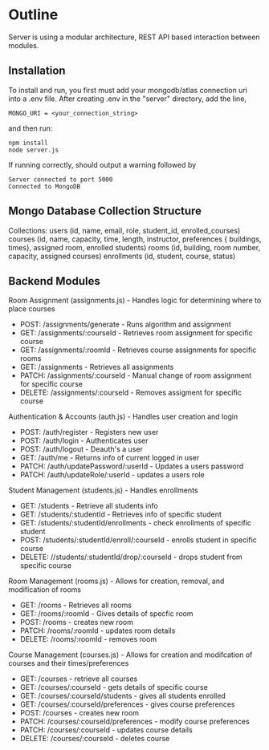 # Outline
Server is using a modular architecture, REST API based interaction between modules. 

## Installation
To install and run, you first must add your mongodb/atlas connection uri into a .env file. After creating .env in the "server" directory, add the line,

```.env
MONGO_URI = <your_connection_string>
```
and then run:
```shell
npm install
node server.js
```
If running correctly, should output a warning followed by 
```
Server connected to port 5000
Connected to MongoDB
```

## Mongo Database Collection Structure
Collections: 
  users (id, name, email, role, student_id, enrolled_courses)
  courses (id, name, capacity, time, length, instructor, preferences { buildings, times}, assigned room, enrolled students)
  rooms (id, building, room number, capacity, assigned courses)
  enrollments (id, student, course, status)

## Backend Modules
Room Assignment (assignments.js) - Handles logic for determining where to place courses
  - POST: /assignments/generate - Runs algorithm and assignment
  - GET: /assignments/:courseId - Retrieves room assignment for specific course
  - GET: /assignments/:roomId - Retrieves course assignments for specific rooms
  - GET: /assignments - Retrieves all assignments
  - PATCH: /assignments/:courseId - Manual change of room assignment for specific course
  - DELETE: /assignments/:courseId - Removes assigment for specific course
    
Authentication & Accounts (auth.js) - Handles user creation and login
  - POST: /auth/register - Registers new user
  - POST: /auth/login - Authenticates user
  - POST: /auth/logout - Deauth's a user
  - GET: /auth/me - Returns info of current logged in user
  - PATCH: /auth/updatePassword/:userId - Updates a users password
  - PATCH: /auth/updateRole/:userId - updates a users role
    
Student Management (students.js) - Handles enrollments
  - GET: /students - Retrieve all students info
  - GET: /students/:studentId - Retrieves info of specific student
  - GET: /students/:studentId/enrollments - check enrollments of specific student
  - POST: /students/:studentId/enroll/:courseId - enrolls student in specific course
  - DELETE: //students/:studentId/drop/:courseId - drops student from specific course

Room Management (rooms.js) - Allows for creation, removal, and modification of rooms
  - GET: /rooms - Retrieves all rooms
  - GET: /rooms/:roomId - Gives details of specfic room
  - POST: /rooms - creates new room
  - PATCH: /rooms/:roomId - updates room details
  - DELETE: /rooms/:roomId - removes room

Course Management (courses.js) - Allows for creation and modifcation of courses and their times/preferences
  - GET: /courses - retrieve all courses
  - GET: /courses/:courseId - gets details of specific course
  - GET: /courses/:courseId/students - gives all students enrolled
  - GET: /courses/:courseId/preferences - gives course preferences
  - POST: /courses - creates new room
  - PATCH: /courses/:courseId/preferences - modify course preferences
  - PATCH: /courses/:courseId - updates course details
  - DELETE: /courses/:courseId - deletes course
